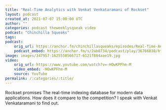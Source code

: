 ```yaml
---
title: "Real-Time Analytics with Venkat Venkataramani of Rockset"
layout: podcast
created_at: 2021-07-07 15:00:00 UTC
author: ""
categories: podcast theweeklysqueak video
podcast: "Chinchilla Squeaks"
tags: 
podcast:
    orig_url: https://anchor.fm/chinchillasqueaks/episodes/Real-Time-Analytics-with-Venkat-Venkataramani-of-Rockset-e140gse
    podcast_embed: https://anchor.fm/s/2ab8734/podcast/play/36766030/https%3A%2F%2Fd3ctxlq1ktw2nl.cloudfront.net%2Fstaging%2F2021-6-6%2F47041675-47a9-e913-4ee1-f6b7404ec2e0.mp3
image: images/347957-1625558566717-6121f884aae19.jpg
video:
    orig_url: https://www.youtube.com/watch?v=-HOwKPFhm-M
    video_embed: -HOwKPFhm-M
    source: YouTube
permalink: /:categories/:title/
---
```

Rockset promises The real-time indexing database for modern data applications. How does it compare to the competition? I speak with Venkat Venkataramani to find out.